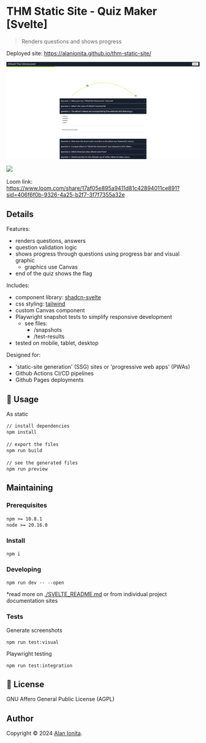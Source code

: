 # THM Static Site - Quiz Maker [Svelte]

> Renders questions and shows progress 

Deployed site:  https://alanionita.github.io/thm-static-site/

![](./docs/quiz-maker.png)

![](https://cdn.loom.com/sessions/thumbnails/17af05e895a9411d81c42894011ce891-ed9e2a3e8ca2c2bb-full-play.gif)

Loom link: https://www.loom.com/share/17af05e895a9411d81c42894011ce891?sid=406f6f0b-9326-4a25-b2f7-3f7f7355a32e

## Details

Features:
- renders questions, answers
- question validation logic
- shows progress through questions using progress bar and visual graphic
    - graphics use Canvas
- end of the quiz shows the flag


Includes:
- component library: [shadcn-svelte](https://www.shadcn-svelte.com/)  
- css styling: [tailwind](https://tailwindcss.com/)
- custom Canvas component
- Playwright snapshot tests to simplify responsive development
    - see files:
        - /snapshots
        - /test-results
- tested on mobile, tablet, desktop

Designed for:
- 'static-site generation' (SSG) sites or 'progressive web apps' (PWAs) 
- Github Actions CI/CD pipelines
- Github Pages deployments

## 🚀 Usage

As static

```
// install dependencies
npm install

// export the files
npm run build

// see the generated files
npm run preview

```

## Maintaining

### Prerequisites 

```
npm >= 10.8.1
node >= 20.16.0
```

### Install

```shell
npm i
```

### Developing

```shell
npm run dev -- --open
```
*read more on [./SVELTE_README.md](./SVELTE_README.md) or from individual project documentation sites

### Tests

Generate screenshots

```
npm run test:visual
```

Playwright testing

```
npm run test:integration
```

## 📝 License

GNU Affero General Public License (AGPL)

## Author

Copyright © 2024 [Alan Ionita](https://github.com/alanionita).<br />
